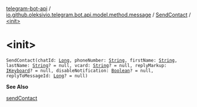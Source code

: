 [telegram-bot-api](../../index.md) / [io.github.oleksivio.telegram.bot.api.model.method.message](../index.md) / [SendContact](index.md) / [&lt;init&gt;](./-init-.md)

# &lt;init&gt;

`SendContact(chatId: `[`Long`](https://kotlinlang.org/api/latest/jvm/stdlib/kotlin/-long/index.html)`, phoneNumber: `[`String`](https://kotlinlang.org/api/latest/jvm/stdlib/kotlin/-string/index.html)`, firstName: `[`String`](https://kotlinlang.org/api/latest/jvm/stdlib/kotlin/-string/index.html)`, lastName: `[`String`](https://kotlinlang.org/api/latest/jvm/stdlib/kotlin/-string/index.html)`? = null, vcard: `[`String`](https://kotlinlang.org/api/latest/jvm/stdlib/kotlin/-string/index.html)`? = null, replyMarkup: `[`IKeyboard`](../../io.github.oleksivio.telegram.bot.api.model.objects.std.keyboard/-i-keyboard.md)`? = null, disableNotification: `[`Boolean`](https://kotlinlang.org/api/latest/jvm/stdlib/kotlin/-boolean/index.html)`? = null, replyToMessageId: `[`Long`](https://kotlinlang.org/api/latest/jvm/stdlib/kotlin/-long/index.html)`? = null)`

**See Also**

[sendContact](#)

